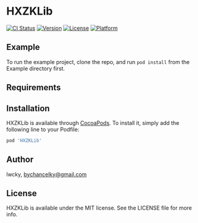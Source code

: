 # HXZKLib

[![CI Status](https://img.shields.io/travis/lwcky/HXZKLib.svg?style=flat)](https://travis-ci.org/lwcky/HXZKLib)
[![Version](https://img.shields.io/cocoapods/v/HXZKLib.svg?style=flat)](https://cocoapods.org/pods/HXZKLib)
[![License](https://img.shields.io/cocoapods/l/HXZKLib.svg?style=flat)](https://cocoapods.org/pods/HXZKLib)
[![Platform](https://img.shields.io/cocoapods/p/HXZKLib.svg?style=flat)](https://cocoapods.org/pods/HXZKLib)

## Example

To run the example project, clone the repo, and run `pod install` from the Example directory first.

## Requirements

## Installation

HXZKLib is available through [CocoaPods](https://cocoapods.org). To install
it, simply add the following line to your Podfile:

```ruby
pod 'HXZKLib'
```

## Author

lwcky, bychancelky@gmail.com

## License

HXZKLib is available under the MIT license. See the LICENSE file for more info.
